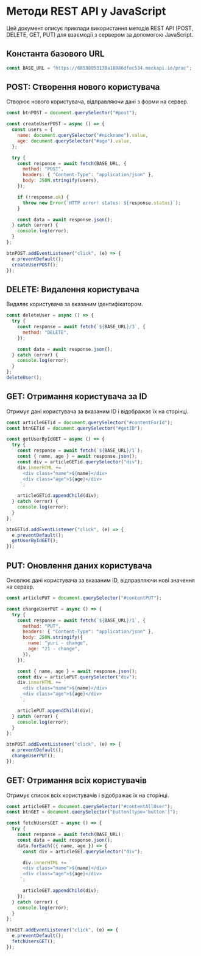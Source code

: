 # Методи REST API у JavaScript

Цей документ описує приклади використання методів REST API (POST, DELETE, GET, PUT) для взаємодії з сервером за допомогою JavaScript.

## Константа базового URL

```javascript
const BASE_URL = "https://68598953138a18086dfec534.mockapi.io/prac";
```

## POST: Створення нового користувача

Створює нового користувача, відправляючи дані з форми на сервер.

```javascript
const btnPOST = document.querySelector("#post");

const createUserPOST = async () => {
  const users = {
    name: document.querySelector("#nickname").value,
    age: document.querySelector("#age").value,
  };

  try {
    const response = await fetch(BASE_URL, {
      method: "POST",
      headers: { "Content-Type": "application/json" },
      body: JSON.stringify(users),
    });

    if (!response.ok) {
      throw new Error(`HTTP error! status: ${response.status}`);
    }

    const data = await response.json();
  } catch (error) {
    console.log(error);
  }
};

btnPOST.addEventListener("click", (e) => {
  e.preventDefault();
  createUserPOST();
});
```

## DELETE: Видалення користувача

Видаляє користувача за вказаним ідентифікатором.

```javascript
const deleteUser = async () => {
  try {
    const response = await fetch(`${BASE_URL}/3`, {
      method: "DELETE",
    });

    const data = await response.json();
  } catch (error) {
    console.log(error);
  }
};
deleteUser();
```

## GET: Отримання користувача за ID

Отримує дані користувача за вказаним ID і відображає їх на сторінці.

```javascript
const articleGETid = document.querySelector("#contentForId");
const btnGETid = document.querySelector("#getID");

const getUserByIdGET = async () => {
  try {
    const response = await fetch(`${BASE_URL}/1`);
    const { name, age } = await response.json();
    const div = articleGETid.querySelector("div");
    div.innerHTML += `
      <div class="name">${name}</div>
      <div class="age">${age}</div>
     `;

    articleGETid.appendChild(div);
  } catch (error) {
    console.log(error);
  }
};

btnGETid.addEventListener("click", (e) => {
  e.preventDefault();
  getUserByIdGET();
});
```

## PUT: Оновлення даних користувача

Оновлює дані користувача за вказаним ID, відправляючи нові значення на сервер.

```javascript
const articlePUT = document.querySelector("#contentPUT");

const changeUserPUT = async () => {
  try {
    const response = await fetch(`${BASE_URL}/1`, {
      method: "PUT",
      headers: { "Content-Type": "application/json" },
      body: JSON.stringify({
        name: "yuri - change",
        age: "21 - change",
      }),
    });

    const { name, age } = await response.json();
    const div = articlePUT.querySelector("div");
    div.innerHTML += `
      <div class="name">${name}</div>
      <div class="age">${age}</div>
     `;

    articlePUT.appendChild(div);
  } catch (error) {
    console.log(error);
  }
};

btnPOST.addEventListener("click", (e) => {
  e.preventDefault();
  changeUserPUT();
});
```

## GET: Отримання всіх користувачів

Отримує список всіх користувачів і відображає їх на сторінці.

```javascript
const articleGET = document.querySelector("#contentAllUser");
const btnGET = document.querySelector("button[type='button']");

const fetchUsersGET = async () => {
  try {
    const response = await fetch(BASE_URL);
    const data = await response.json();
    data.forEach(({ name, age }) => {
      const div = articleGET.querySelector("div");

      div.innerHTML += `
      <div class="name">${name}</div>
      <div class="age">${age}</div>
     `;

      articleGET.appendChild(div);
    });
  } catch (error) {
    console.log(error);
  }
};

btnGET.addEventListener("click", (e) => {
  e.preventDefault();
  fetchUsersGET();
});
```
